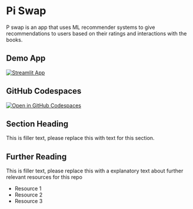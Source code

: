 # Pi Swap

P swap is an app that uses ML recommender systems to give recommendations to users based on their ratings and interactions with the books.

## Demo App

[![Streamlit App](https://static.streamlit.io/badges/streamlit_badge_black_white.svg)](https://PiSwap_Book_Recommender.streamlit.app/)

## GitHub Codespaces

[![Open in GitHub Codespaces](https://github.com/codespaces/badge.svg)](https://codespaces.new/streamlit/app-starter-kit?quickstart=1)

## Section Heading

This is filler text, please replace this with text for this section.

## Further Reading

This is filler text, please replace this with a explanatory text about further relevant resources for this repo
- Resource 1
- Resource 2
- Resource 3
